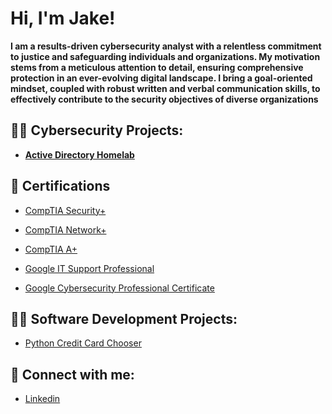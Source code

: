 <h1>Hi, I'm Jake!</h1>

<b>I am a results-driven cybersecurity analyst with a relentless commitment to justice and safeguarding individuals and organizations. My motivation stems from a meticulous attention to detail, ensuring comprehensive protection in an ever-evolving digital landscape. I bring a goal-oriented mindset, coupled with robust written and verbal communication skills, to effectively contribute to the security objectives of diverse organizations</b>

<h2>👨‍💻 Cybersecurity Projects:</h2>

- <b>[Active Directory Homelab](https://github.com/jakehulberg/AD-Domain-Controller)</b>

<h2>📄 Certifications</h2>

- [CompTIA Security+](https://www.credly.com/earner/earned/badge/5bb92e66-0c35-41a2-a382-10e5e7545d0e)

- [CompTIA Network+](https://www.credly.com/badges/1077b610-4916-43c2-a6ae-4c559135f379)

- [CompTIA A+](https://www.credly.com/badges/95c00774-005b-46a0-a855-95666fc3304d/linked_in_profile)

- [Google IT Support Professional](https://www.coursera.org/account/accomplishments/professional-cert/ZSYMBJ8A6NYC)

- [Google Cybersecurity Professional Certificate](https://www.coursera.org/account/accomplishments/specialization/certificate/7QWBFEZQTDS9)

<h2>👨‍💻 Software Development Projects:</h2>

- [Python Credit Card Chooser](https://github.com/jakehulberg/Credit-Card-Chooser/blob/main/README.md)

<!-- <h2>📺 Popular YouTube Videos</h2>

- [How to get into Cybersecurity Starting From Zero](https://www.youtube.com/watch?v=a83ASGn_V_s) -->

<h2> 🤳 Connect with me:</h2>

- [Linkedin](https://www.linkedin.com/in/jake-hulberg-914964193/)

